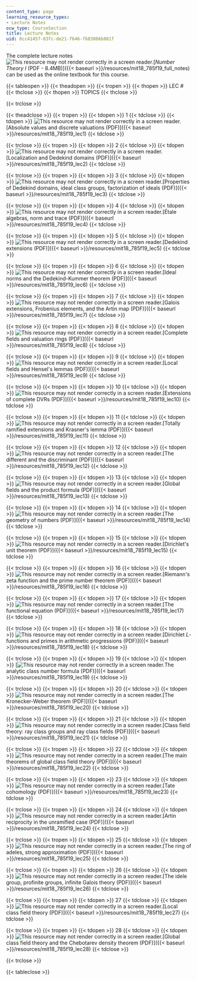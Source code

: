 ```yaml
---
content_type: page
learning_resource_types:
- Lecture Notes
ocw_type: CourseSection
title: Lecture Notes
uid: 0cc41457-83fc-de21-f646-f683066b881f
---
```


The complete lecture notes ![This resource may not render correctly in a screen reader.](/images/inacessible.gif)[_Number Theory I_ (PDF - 8.4MB)]({{< baseurl >}}/resources/mit18_785f19_full_notes) can be used as the online textbook for this course.

{{< tableopen >}}
{{< theadopen >}}
{{< tropen >}}
{{< thopen >}}
LEC #
{{< thclose >}}
{{< thopen >}}
TOPICS
{{< thclose >}}

{{< trclose >}}

{{< theadclose >}}
{{< tropen >}}
{{< tdopen >}}
1
{{< tdclose >}}
{{< tdopen >}}
![This resource may not render correctly in a screen reader.](/images/inacessible.gif)[Absolute values and discrete valuations (PDF)]({{< baseurl >}}/resources/mit18_785f19_lec1)
{{< tdclose >}}

{{< trclose >}}
{{< tropen >}}
{{< tdopen >}}
2
{{< tdclose >}}
{{< tdopen >}}
![This resource may not render correctly in a screen reader.](/images/inacessible.gif)[Localization and Dedekind domains (PDF)]({{< baseurl >}}/resources/mit18_785f19_lec2)
{{< tdclose >}}

{{< trclose >}}
{{< tropen >}}
{{< tdopen >}}
3
{{< tdclose >}}
{{< tdopen >}}
![This resource may not render correctly in a screen reader.](/images/inacessible.gif)[Properties of Dedekind domains, ideal class groups, factorization of ideals (PDF)]({{< baseurl >}}/resources/mit18_785f19_lec3)
{{< tdclose >}}

{{< trclose >}}
{{< tropen >}}
{{< tdopen >}}
4
{{< tdclose >}}
{{< tdopen >}}
![This resource may not render correctly in a screen reader.](/images/inacessible.gif)[Étale algebras, norm and trace (PDF)]({{< baseurl >}}/resources/mit18_785f19_lec4)
{{< tdclose >}}

{{< trclose >}}
{{< tropen >}}
{{< tdopen >}}
5
{{< tdclose >}}
{{< tdopen >}}
![This resource may not render correctly in a screen reader.](/images/inacessible.gif)[Dedekind extensions (PDF)]({{< baseurl >}}/resources/mit18_785f19_lec5)
{{< tdclose >}}

{{< trclose >}}
{{< tropen >}}
{{< tdopen >}}
6
{{< tdclose >}}
{{< tdopen >}}
![This resource may not render correctly in a screen reader.](/images/inacessible.gif)[Ideal norms and the Dedekind-Kummer theorem (PDF)]({{< baseurl >}}/resources/mit18_785f19_lec6)
{{< tdclose >}}

{{< trclose >}}
{{< tropen >}}
{{< tdopen >}}
7
{{< tdclose >}}
{{< tdopen >}}
![This resource may not render correctly in a screen reader.](/images/inacessible.gif)[Galois extensions, Frobenius elements, and the Artin map (PDF)]({{< baseurl >}}/resources/mit18_785f19_lec7)
{{< tdclose >}}

{{< trclose >}}
{{< tropen >}}
{{< tdopen >}}
8
{{< tdclose >}}
{{< tdopen >}}
![This resource may not render correctly in a screen reader.](/images/inacessible.gif)[Complete fields and valuation rings (PDF)]({{< baseurl >}}/resources/mit18_785f19_lec8)
{{< tdclose >}}

{{< trclose >}}
{{< tropen >}}
{{< tdopen >}}
9
{{< tdclose >}}
{{< tdopen >}}
![This resource may not render correctly in a screen reader.](/images/inacessible.gif)[Local fields and Hensel's lemmas (PDF)]({{< baseurl >}}/resources/mit18_785f19_lec9)
{{< tdclose >}}

{{< trclose >}}
{{< tropen >}}
{{< tdopen >}}
10
{{< tdclose >}}
{{< tdopen >}}
![This resource may not render correctly in a screen reader.](/images/inacessible.gif)[Extensions of complete DVRs (PDF)]({{< baseurl >}}/resources/mit18_785f19_lec10)
{{< tdclose >}}

{{< trclose >}}
{{< tropen >}}
{{< tdopen >}}
11
{{< tdclose >}}
{{< tdopen >}}
![This resource may not render correctly in a screen reader.](/images/inacessible.gif)[Totally ramified extensions and Krasner's lemma (PDF)]({{< baseurl >}}/resources/mit18_785f19_lec11)
{{< tdclose >}}

{{< trclose >}}
{{< tropen >}}
{{< tdopen >}}
12
{{< tdclose >}}
{{< tdopen >}}
![This resource may not render correctly in a screen reader.](/images/inacessible.gif)[The different and the discriminant (PDF)]({{< baseurl >}}/resources/mit18_785f19_lec12)
{{< tdclose >}}

{{< trclose >}}
{{< tropen >}}
{{< tdopen >}}
13
{{< tdclose >}}
{{< tdopen >}}
![This resource may not render correctly in a screen reader.](/images/inacessible.gif)[Global fields and the product formula (PDF)]({{< baseurl >}}/resources/mit18_785f19_lec13)
{{< tdclose >}}

{{< trclose >}}
{{< tropen >}}
{{< tdopen >}}
14
{{< tdclose >}}
{{< tdopen >}}
![This resource may not render correctly in a screen reader.](/images/inacessible.gif)[The geometry of numbers (PDF)]({{< baseurl >}}/resources/mit18_785f19_lec14)
{{< tdclose >}}

{{< trclose >}}
{{< tropen >}}
{{< tdopen >}}
15
{{< tdclose >}}
{{< tdopen >}}
![This resource may not render correctly in a screen reader.](/images/inacessible.gif)[Dirichlet's unit theorem (PDF)]({{< baseurl >}}/resources/mit18_785f19_lec15)
{{< tdclose >}}

{{< trclose >}}
{{< tropen >}}
{{< tdopen >}}
16
{{< tdclose >}}
{{< tdopen >}}
![This resource may not render correctly in a screen reader.](/images/inacessible.gif)[Riemann's zeta function and the prime number theorem (PDF)]({{< baseurl >}}/resources/mit18_785f19_lec16)
{{< tdclose >}}

{{< trclose >}}
{{< tropen >}}
{{< tdopen >}}
17
{{< tdclose >}}
{{< tdopen >}}
![This resource may not render correctly in a screen reader.](/images/inacessible.gif)[The functional equation (PDF)]({{< baseurl >}}/resources/mit18_785f19_lec17)
{{< tdclose >}}

{{< trclose >}}
{{< tropen >}}
{{< tdopen >}}
18
{{< tdclose >}}
{{< tdopen >}}
![This resource may not render correctly in a screen reader.](/images/inacessible.gif)[Dirichlet _L_\-functions and primes in arithmetic progressions (PDF)]({{< baseurl >}}/resources/mit18_785f19_lec18)
{{< tdclose >}}

{{< trclose >}}
{{< tropen >}}
{{< tdopen >}}
19
{{< tdclose >}}
{{< tdopen >}}
[![This resource may not render correctly in a screen reader.](/images/inacessible.gif)The analytic class number formula (PDF)]({{< baseurl >}}/resources/mit18_785f19_lec19)
{{< tdclose >}}

{{< trclose >}}
{{< tropen >}}
{{< tdopen >}}
20
{{< tdclose >}}
{{< tdopen >}}
![This resource may not render correctly in a screen reader.](/images/inacessible.gif)[The Kronecker-Weber theorem (PDF)]({{< baseurl >}}/resources/mit18_785f19_lec20)
{{< tdclose >}}

{{< trclose >}}
{{< tropen >}}
{{< tdopen >}}
21
{{< tdclose >}}
{{< tdopen >}}
![This resource may not render correctly in a screen reader.](/images/inacessible.gif)[Class field theory: ray class groups and ray class fields (PDF)]({{< baseurl >}}/resources/mit18_785f19_lec21)
{{< tdclose >}}

{{< trclose >}}
{{< tropen >}}
{{< tdopen >}}
22
{{< tdclose >}}
{{< tdopen >}}
![This resource may not render correctly in a screen reader.](/images/inacessible.gif)[The main theorems of global class field theory (PDF)]({{< baseurl >}}/resources/mit18_785f19_lec22)
{{< tdclose >}}

{{< trclose >}}
{{< tropen >}}
{{< tdopen >}}
23
{{< tdclose >}}
{{< tdopen >}}
![This resource may not render correctly in a screen reader.](/images/inacessible.gif)[Tate cohomology (PDF)]({{< baseurl >}}/resources/mit18_785f19_lec23)
{{< tdclose >}}

{{< trclose >}}
{{< tropen >}}
{{< tdopen >}}
24
{{< tdclose >}}
{{< tdopen >}}
![This resource may not render correctly in a screen reader.](/images/inacessible.gif)[Artin reciprocity in the unramified case (PDF)]({{< baseurl >}}/resources/mit18_785f19_lec24)
{{< tdclose >}}

{{< trclose >}}
{{< tropen >}}
{{< tdopen >}}
25
{{< tdclose >}}
{{< tdopen >}}
![This resource may not render correctly in a screen reader.](/images/inacessible.gif)[The ring of adeles, strong approximation (PDF)]({{< baseurl >}}/resources/mit18_785f19_lec25)
{{< tdclose >}}

{{< trclose >}}
{{< tropen >}}
{{< tdopen >}}
26
{{< tdclose >}}
{{< tdopen >}}
![This resource may not render correctly in a screen reader.](/images/inacessible.gif)[The idele group, profinite groups, infinite Galois theory (PDF)]({{< baseurl >}}/resources/mit18_785f19_lec26)
{{< tdclose >}}

{{< trclose >}}
{{< tropen >}}
{{< tdopen >}}
27
{{< tdclose >}}
{{< tdopen >}}
![This resource may not render correctly in a screen reader.](/images/inacessible.gif)[Local class field theory (PDF)]({{< baseurl >}}/resources/mit18_785f19_lec27)
{{< tdclose >}}

{{< trclose >}}
{{< tropen >}}
{{< tdopen >}}
28
{{< tdclose >}}
{{< tdopen >}}
![This resource may not render correctly in a screen reader.](/images/inacessible.gif)[Global class field theory and the Chebotarev density theorem (PDF)]({{< baseurl >}}/resources/mit18_785f19_lec28)
{{< tdclose >}}

{{< trclose >}}

{{< tableclose >}}